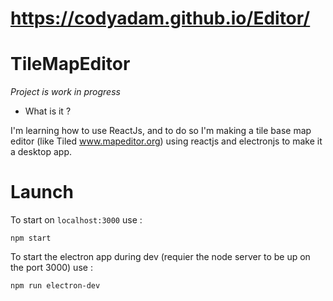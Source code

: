 # https://codyadam.github.io/Editor/

# TileMapEditor

_Project is work in progress_

-   What is it ?

I'm learning how to use ReactJs, and to do so I'm making a tile base map editor (like Tiled www.mapeditor.org) using reactjs and electronjs to make it a desktop app.

# Launch

To start on `localhost:3000` use :

```
npm start
```

To start the electron app during dev (requier the node server to be up on the port 3000) use :

```
npm run electron-dev
```
